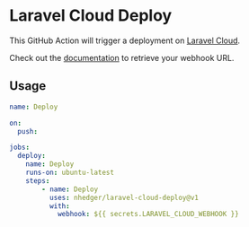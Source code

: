 # Laravel Cloud Deploy

This GitHub Action will trigger a deployment on [Laravel Cloud](https://laravel.cloud).

Check out the [documentation](https://cloud.laravel.com/docs/deployments#deploy-hooks) to retrieve your webhook URL.
## Usage

```yaml
name: Deploy

on:
  push:

jobs:
  deploy:
    name: Deploy
    runs-on: ubuntu-latest
    steps:
        - name: Deploy
          uses: nhedger/laravel-cloud-deploy@v1
          with:
            webhook: ${{ secrets.LARAVEL_CLOUD_WEBHOOK }}
